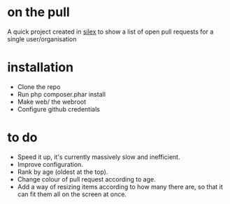 on the pull
=========================

A quick project created in [silex](http://silex.sensiolabs.org/) to show a list of open pull requests for a single user/organisation

installation
=============

- Clone the repo
- Run php composer.phar install
- Make web/ the webroot
- Configure github credentials

to do
=========================

- Speed it up, it's currently massively slow and inefficient.
- Improve configuration.
- Rank by age (oldest at the top).
- Change colour of pull request according to age.
- Add a way of resizing items according to how  many there are, so that it can fit them all on the screen at once.